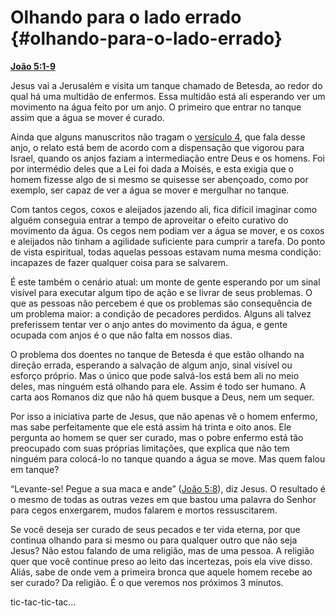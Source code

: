 # Olhando para o lado errado {#olhando-para-o-lado-errado}

[**João 5:1-9**](http://bibliaonline.com.br/acf/jo/5/1-9)

Jesus vai a Jerusalém e visita um tanque chamado de Betesda, ao redor do qual há uma multidão de enfermos. Essa multidão está ali esperando ver um movimento na água feito por um anjo. O primeiro que entrar no tanque assim que a água se mover é curado.

Ainda que alguns manuscritos não tragam o [versículo 4](http://bibliaonline.com.br/acf/jo/5/4), que fala desse anjo, o relato está bem de acordo com a dispensação que vigorou para Israel, quando os anjos faziam a intermediação entre Deus e os homens. Foi por intermédio deles que a Lei foi dada a Moisés, e esta exigia que o homem fizesse algo de si mesmo se quisesse ser abençoado, como por exemplo, ser capaz de ver a água se mover e mergulhar no tanque.

Com tantos cegos, coxos e aleijados jazendo ali, fica difícil imaginar como alguém conseguia entrar a tempo de aproveitar o efeito curativo do movimento da água. Os cegos nem podiam ver a água se mover, e os coxos e aleijados não tinham a agilidade suficiente para cumprir a tarefa. Do ponto de vista espiritual, todas aquelas pessoas estavam numa mesma condição: incapazes de fazer qualquer coisa para se salvarem.

É este também o cenário atual: um monte de gente esperando por um sinal visível para executar algum tipo de ação e se livrar de seus problemas. O que as pessoas não percebem é que os problemas são consequência de um problema maior: a condição de pecadores perdidos. Alguns ali talvez preferissem tentar ver o anjo antes do movimento da água, e gente ocupada com anjos é o que não falta em nossos dias.

O problema dos doentes no tanque de Betesda é que estão olhando na direção errada, esperando a salvação de algum anjo, sinal visível ou esforço próprio. Mas o único que pode salvá-los está bem ali no meio deles, mas ninguém está olhando para ele. Assim é todo ser humano. A carta aos Romanos diz que não há quem busque a Deus, nem um sequer.

Por isso a iniciativa parte de Jesus, que não apenas vê o homem enfermo, mas sabe perfeitamente que ele está assim há trinta e oito anos. Ele pergunta ao homem se quer ser curado, mas o pobre enfermo está tão preocupado com suas próprias limitações, que explica que não tem ninguém para colocá-lo no tanque quando a água se move. Mas quem falou em tanque?

“Levante-se! Pegue a sua maca e ande” ([João 5:8](http://bibliaonline.com.br/acf/jo/5/8)), diz Jesus. O resultado é o mesmo de todas as outras vezes em que bastou uma palavra do Senhor para cegos enxergarem, mudos falarem e mortos ressuscitarem.

Se você deseja ser curado de seus pecados e ter vida eterna, por que continua olhando para si mesmo ou para qualquer outro que não seja Jesus? Não estou falando de uma religião, mas de uma pessoa. A religião quer que você continue preso ao leito das incertezas, pois ela vive disso. Aliás, sabe de onde vem a primeira bronca que aquele homem recebe ao ser curado? Da religião. É o que veremos nos próximos 3 minutos.

tic-tac-tic-tac...